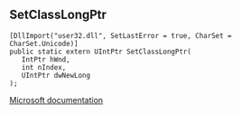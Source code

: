 ## SetClassLongPtr

```
[DllImport("user32.dll", SetLastError = true, CharSet = CharSet.Unicode)]
public static extern UIntPtr SetClassLongPtr(
   IntPtr hWnd,
   int nIndex,
   UIntPtr dwNewLong
);
```

[Microsoft documentation](https://docs.microsoft.com/en-us/windows/win32/api/winuser/nf-winuser-setclasslongptrw)
